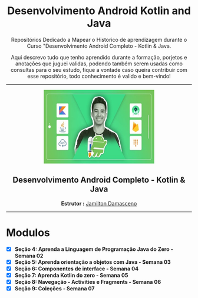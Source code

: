 <div align = "center" >
<h1>Desenvolvimento Android Kotlin and Java</h1>
</div>

<div align = "center">
<p>Repositórios Dedicado a Mapear o Historico de aprendizagem durante o Curso "Desenvolvimento Android Completo - Kotlin &amp; Java.</p>
<p>Aqui descrevo tudo que tenho aprendido durante a formação, porjetos e anotações que juguei validas, podendo também serem usadas como consultas para o seu estudo, fique a vontade caso queira contribuir com esse repositório, todo conhecimento é valido e bem-vindo!</p>
</div>

<hr>

<div align = "center" >
<a href="https://www.udemy.com/course/desenvolvimento-android-completo/"><img src = "./assets/Baner-Curso.jpg" width="300" height ="200"></a>
<h2>Desenvolvimento Android Completo - Kotlin & Java</h2>
<p><strong>Estrutor :</strong> <a href="https://www.udemy.com/user/jamiltondamasceno/">Jamilton Damasceno</a> </p>
</div>
<hr>

<h1>Modulos</h1>

- [x] **Seção 4: Aprenda a Linguagem de Programação Java do Zero - Semana 02**
- [x] **Seção 5: Aprenda orientação a objetos com Java - Semana 03**
- [x] **Seção 6: Componentes de interface - Semana 04**
- [x] **Seção 7: Aprenda Kotlin do zero - Semana 05**
- [x] **Seção 8: Navegação - Activities e Fragments - Semana 06**
- [X] **Seção 9: Coleções - Semana 07**
